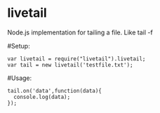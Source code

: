 livetail
========

Node.js implementation for tailing a file. Like tail -f

#Setup:
```
var livetail = require("livetail").livetail;
var tail = new livetail('testfile.txt');
```

#Usage:
```
tail.on('data',function(data){
  console.log(data);
});
```
